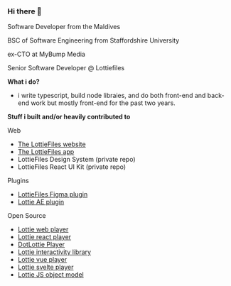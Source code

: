 ### Hi there 👋

Software Developer from the Maldives

BSC of Software Engineering from Staffordshire University 

ex-CTO at MyBump Media

Senior Software Developer @ Lottiefiles

**What i do?**

- i write typescript, build node libraies, and do both front-end and back-end work but mostly front-end for the past two years.

**Stuff i built and/or heavily contributed to**

Web 

- [The LottieFiles website](https://lottiefiles.com/)
- [The LottieFiles app](https://app.lottiefiles.com/)
- LottieFiles Design System (private repo)
- LottieFiles React UI Kit (private repo)
  
Plugins

- [LottieFiles Figma plugin](figma.com/community/plugin/809860933081065308/lottiefiles)
- [Lottie AE plugin](https://exchange.adobe.com/apps/cc/103642/lottiefiles-for-after-effects)
  
Open Source
- [Lottie web player](https://github.com/LottieFiles/lottie-player)
- [Lottie react player](https://www.npmjs.com/package/@lottiefiles/react-lottie-player)
- [DotLottie Player](https://github.com/dotlottie/player-component)
- [Lottie interactivity library](https://github.com/LottieFiles/lottie-interactivity)
- [Lottie vue player](https://www.npmjs.com/package/@lottiefiles/vue-lottie-player)
- [Lottie svelte player](https://www.npmjs.com/package/@lottiefiles/svelte-lottie-player)
- [Lottie JS object model](https://github.com/LottieFiles/lottie-js)
  

